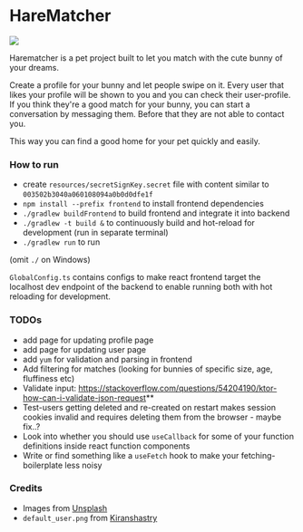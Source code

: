 # HareMatcher

![](https://images.unsplash.com/photo-1589952283406-b53a7d1347e8?ixlib=rb-1.2.1&ixid=MnwxMjA3fDB8MHxwaG90by1wYWdlfHx8fGVufDB8fHx8&auto=format&fit=crop&w=600&q=80)

Harematcher is a pet project built to let you match with the cute bunny of your dreams.

Create a profile for your bunny and let people swipe on it. Every user that likes your profile will be shown to you and
you can check their user-profile.
If you think they're a good match for your bunny, you can start a conversation by messaging them. Before that they are
not able to contact you.

This way you can find a good home for your pet quickly and easily.

### How to run

* create `resources/secretSignKey.secret` file with content similar to `003502b3040a060108094a0b0d0dfe1f`
* `npm install --prefix frontend` to install frontend dependencies
* `./gradlew buildFrontend` to build frontend and integrate it into backend
* `./gradlew -t build &` to continuously build and hot-reload for development (run in separate terminal)
* `./gradlew run` to run

(omit `./` on Windows)

`GlobalConfig.ts` contains configs to make react frontend target the localhost dev endpoint of the backend 
to enable running both with hot reloading for development. 

### TODOs
* add page for updating profile page
* add page for updating user page
* add `yum` for validation and parsing in frontend
* Add filtering for matches (looking for bunnies of specific size, age, fluffiness etc)
* Validate input: https://stackoverflow.com/questions/54204190/ktor-how-can-i-validate-json-request**
* Test-users getting deleted and re-created on restart makes session cookies invalid and requires deleting them from the
  browser - maybe fix..?
* Look into whether you should use `useCallback` for some of your function definitions inside react function components
* Write or find something like a `useFetch` hook to make your fetching-boilerplate less noisy

### Credits

* Images from [Unsplash](https://unsplash.com)
* `default_user.png` from [Kiranshastry](https://www.flaticon.com/free-icons/user)
